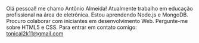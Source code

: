 Olá pessoal! me chamo Antônio Almeida! 
Atualmente trabalho em educação profissional na área de eletrônica.
Estou aprendendo Node.js e MongoDB.
Procuro colaborar com iniciantes em desenvolvimento Web.
Pergunte-me sobre HTML5 e CSS.
Para entrar em contato comigo: tonical2k11@gmail.com

<!---
tonical/tonical is a ✨ special ✨ repository because its `README.md` (this file) appears on your GitHub profile.
You can click the Preview link to take a look at your changes.
--->
